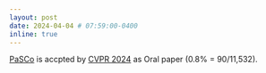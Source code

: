 ```yaml
---
layout: post
date: 2024-04-04 # 07:59:00-0400
inline: true
---
```


[PaSCo](https://astra-vision.github.io/PaSCo/) is accpted by [CVPR 2024](https://cvpr.thecvf.com/) as Oral paper (0.8% = 90/11,532).
